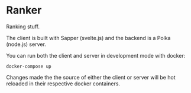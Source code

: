 # Ranker

Ranking stuff.

The client is built with Sapper (svelte.js) and the backend is a Polka (node.js) server.

You can run both the client and server in development mode with docker:

```
docker-compose up
```

Changes made the the source of either the client or server will be hot reloaded in their respective docker containers.
